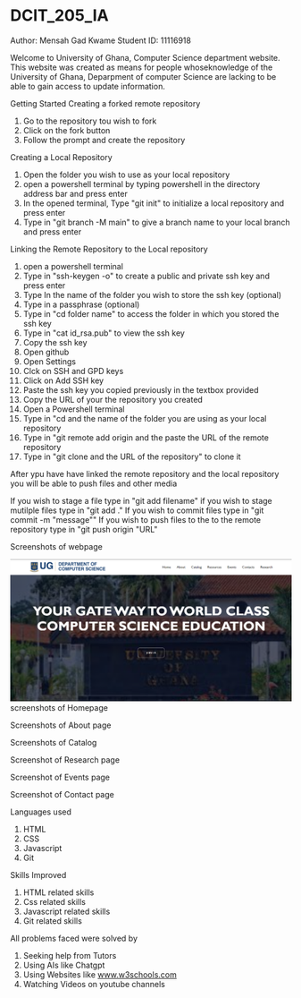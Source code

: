 # DCIT_205_IA

Author: Mensah Gad Kwame
Student ID: 11116918 

Welcome to University of Ghana, Computer Science department website. This website was created as
means for people whoseknowledge of the University of Ghana, Deparpment of computer Science are
lacking to be able to gain access to update information.
 

Getting Started
Creating a forked remote repository

1. Go to the repository tou wish to fork
2. Click on the fork button
3. Follow the prompt and create the repository

Creating a Local Repository
1. Open the folder you wish to use as your local repository
2. open a powershell terminal by typing powershell in the directory address bar and press enter
3. In the opened terminal, Type "git init" to initialize a local repository and press enter
4. Type in "git branch -M main" to give a branch name to your local branch and press enter

Linking the Remote Repository to the Local repository
1. open a powershell terminal
2. Type in "ssh-keygen -o" to create a public and private ssh key and press enter
3. Type In the name of the folder you wish to store the ssh key (optional)
4. Type in a passphrase (optional)
5. Type in "cd folder name" to access the folder in which you stored the ssh key
6. Type in "cat id_rsa.pub" to view the ssh key
7. Copy the ssh key
8. Open github
9. Open Settings
10. Clck on SSH and GPD keys
11. Click on Add SSH key
12. Paste the ssh key you copied previously in the textbox provided
13. Copy the URL of your the repository you created
14. Open a Powershell terminal
15. Type in "cd and the name of the folder you are using as your local repository
16. Type in "git remote add origin and the paste the URL of the remote repository
17. Type in "git clone and the URL of the repository" to clone it  

After ypu have have linked the remote repository and the local repository you will be able to push files
and other media

If you wish to stage a file type in "git add filename"
if you wish to stage mutilple files type in "git add ."
If you wish to commit files type in "git commit -m "message""
If you wish to push files to the to the remote repository type in "git push origin "URL"

Screenshots of webpage

![home](home.png)
screenshots of Homepage


Screenshots of About page


 Screenshots of Catalog

Screenshot of Research page


Screenshot of Events page


Screenshot of Contact page







Languages used
1. HTML
2. CSS
3. Javascript
4. Git

Skills Improved
1. HTML related skills
2. Css related skills
3. Javascript related skills
4. Git related skills

All problems faced were solved by
1. Seeking help from Tutors
2. Using AIs like Chatgpt
3. Using Websites like www.w3schools.com
4. Watching Videos on youtube channels


